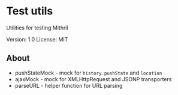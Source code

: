 # Test utils

Utilities for testing Mithril

Version: 1.0
License: MIT

## About

- pushStateMock - mock for `history.pushState` and `location`
- ajaxMock - mock for XMLHttpRequest and JSONP transporters
- parseURL - helper function for URL parsing
